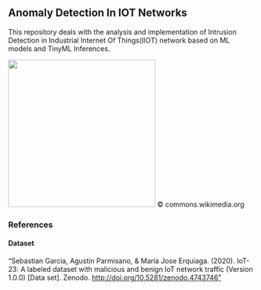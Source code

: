 ## Anomaly Detection In IOT Networks

This repository deals with the analysis and implementation of Intrusion Detection in Industrial Internet Of Things(IIOT) network based on ML models and TinyML Inferences.

<a>
<img src="https://www.bluesource.at/fileadmin/user_upload/bluesource/blog/teaser/Internet-of-Things.jpg"
height="300"
width="300"/>
</a>© commons.wikimedia.org


### References

#### Dataset

“Sebastian Garcia, Agustin Parmisano, & Maria Jose Erquiaga. (2020). IoT-23: A labeled dataset with malicious and benign IoT network traffic (Version 1.0.0) [Data set]. Zenodo. http://doi.org/10.5281/zenodo.4743746”
